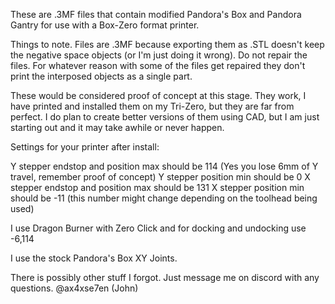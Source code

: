These are .3MF files that contain modified Pandora's Box and Pandora Gantry for use with a Box-Zero format printer. 

Things to note. Files are .3MF because exporting them as .STL doesn't keep the negative space objects (or I'm just doing it wrong). 
Do not repair the files. For whatever reason with some of the files get repaired they don't print the interposed objects as a single part.

These would be considered proof of concept at this stage. They work, I have printed and installed them on my Tri-Zero, but they are far from perfect. 
I do plan to create better versions of them using CAD, but I am just starting out and it may take awhile or never happen.

Settings for your printer after install:

Y stepper endstop and position max should be 114 (Yes you lose 6mm of Y travel, remember proof of concept)
Y stepper position min should be 0
X stepper endstop and position max should be 131
X stepper position min should be -11 (this number might change depending on the toolhead being used)

I use Dragon Burner with Zero Click and for docking and undocking use -6,114

I use the stock Pandora's Box XY Joints.

There is possibly other stuff I forgot. Just message me on discord with any questions. @ax4xse7en (John)
